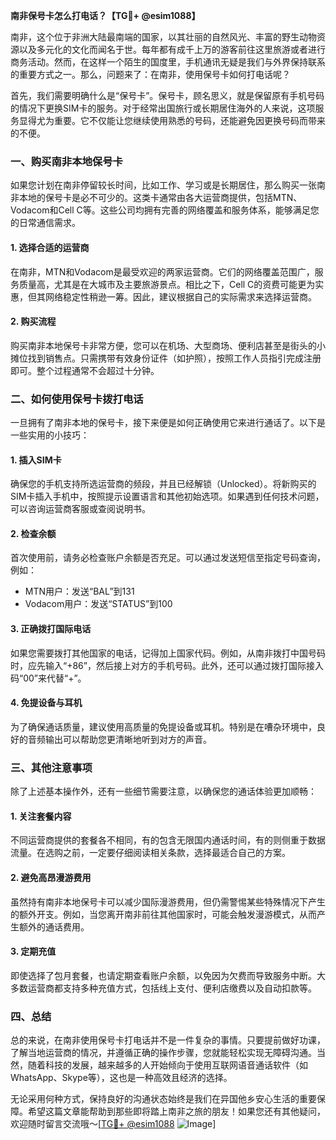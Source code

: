 **南非保号卡怎么打电话？【TG💪+ @esim1088】**

南非，这个位于非洲大陆最南端的国家，以其壮丽的自然风光、丰富的野生动物资源以及多元化的文化而闻名于世。每年都有成千上万的游客前往这里旅游或者进行商务活动。然而，在这样一个陌生的国度里，手机通讯无疑是我们与外界保持联系的重要方式之一。那么，问题来了：在南非，使用保号卡如何打电话呢？

首先，我们需要明确什么是“保号卡”。保号卡，顾名思义，就是保留原有手机号码的情况下更换SIM卡的服务。对于经常出国旅行或长期居住海外的人来说，这项服务显得尤为重要。它不仅能让您继续使用熟悉的号码，还能避免因更换号码而带来的不便。

### **一、购买南非本地保号卡**

如果您计划在南非停留较长时间，比如工作、学习或是长期居住，那么购买一张南非本地的保号卡是必不可少的。这类卡通常由各大运营商提供，包括MTN、Vodacom和Cell C等。这些公司均拥有完善的网络覆盖和服务体系，能够满足您的日常通信需求。

#### **1. 选择合适的运营商**
在南非，MTN和Vodacom是最受欢迎的两家运营商。它们的网络覆盖范围广，服务质量高，尤其是在大城市及主要旅游景点。相比之下，Cell C的资费可能更为实惠，但其网络稳定性稍逊一筹。因此，建议根据自己的实际需求来选择运营商。

#### **2. 购买流程**
购买南非本地保号卡非常方便，您可以在机场、大型商场、便利店甚至是街头的小摊位找到销售点。只需携带有效身份证件（如护照），按照工作人员指引完成注册即可。整个过程通常不会超过十分钟。

### **二、如何使用保号卡拨打电话**

一旦拥有了南非本地的保号卡，接下来便是如何正确使用它来进行通话了。以下是一些实用的小技巧：

#### **1. 插入SIM卡**
确保您的手机支持所选运营商的频段，并且已经解锁（Unlocked）。将新购买的SIM卡插入手机中，按照提示设置语言和其他初始选项。如果遇到任何技术问题，可以咨询运营商客服或查阅说明书。

#### **2. 检查余额**
首次使用前，请务必检查账户余额是否充足。可以通过发送短信至指定号码查询，例如：
- MTN用户：发送“BAL”到131
- Vodacom用户：发送“STATUS”到100

#### **3. 正确拨打国际电话**
如果您需要拨打其他国家的电话，记得加上国家代码。例如，从南非拨打中国号码时，应先输入“+86”，然后接上对方的手机号码。此外，还可以通过拨打国际接入码“00”来代替“+”。

#### **4. 免提设备与耳机**
为了确保通话质量，建议使用高质量的免提设备或耳机。特别是在嘈杂环境中，良好的音频输出可以帮助您更清晰地听到对方的声音。

### **三、其他注意事项**

除了上述基本操作外，还有一些细节需要注意，以确保您的通话体验更加顺畅：

#### **1. 关注套餐内容**
不同运营商提供的套餐各不相同，有的包含无限国内通话时间，有的则侧重于数据流量。在选购之前，一定要仔细阅读相关条款，选择最适合自己的方案。

#### **2. 避免高昂漫游费用**
虽然持有南非本地保号卡可以减少国际漫游费用，但仍需警惕某些特殊情况下产生的额外开支。例如，当您离开南非前往其他国家时，可能会触发漫游模式，从而产生额外的通话费用。

#### **3. 定期充值**
即使选择了包月套餐，也请定期查看账户余额，以免因为欠费而导致服务中断。大多数运营商都支持多种充值方式，包括线上支付、便利店缴费以及自动扣款等。

### **四、总结**

总的来说，在南非使用保号卡打电话并不是一件复杂的事情。只要提前做好功课，了解当地运营商的情况，并遵循正确的操作步骤，您就能轻松实现无障碍沟通。当然，随着科技的发展，越来越多的人开始倾向于使用互联网语音通话软件（如WhatsApp、Skype等），这也是一种高效且经济的选择。

无论采用何种方式，保持良好的沟通状态始终是我们在异国他乡安心生活的重要保障。希望这篇文章能帮助到那些即将踏上南非之旅的朋友！如果您还有其他疑问，欢迎随时留言交流哦～[[TG💪+ @esim1088](https://t.me/s/esim1088) ![Image](https://i.postimg.cc/4NQfJmqS/Snipaste-2025-05-13-00-14-12.png)]